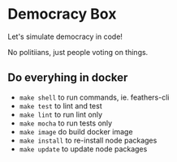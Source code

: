 # Democracy Box
Let's simulate democracy in code!

No politiians, just people voting on things.

## Do everyhing in docker
- `make shell` to run commands, ie. feathers-cli
- `make test` to lint and test
- `make lint` to run lint only
- `make mocha` to run tests only
- `make image` do build docker image
- `make install` to re-install node packages
- `make update` to update node packages